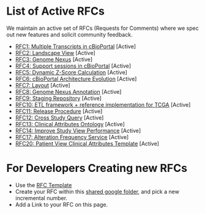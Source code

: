 # List of Active RFCs

We maintain an active set of RFCs (Requests for Comments) where we spec out new features and solicit community feedback.

* [RFC1:  Multiple Transcripts in cBioPortal](https://docs.google.com/document/d/1OwfSNAHHvB7hO2rn5GlYlX-YUQIe0GE7baACstfpoZA/edit) [Active]
* [RFC2:   Landscape View](https://docs.google.com/document/d/1uJ-dgbTW2JzJyzgO885xxdGNgl1nJWTB01ku2kWb7is/edit) [Active]
* [RFC3:  Genome Nexus](https://docs.google.com/document/d/19O7qJIhISA_YPZ3EMx9Vpfo8Pc4C1Q8t8KzbSqW7jic/edit) [Active]
* [RFC4:  Support sessions in cBioPortal](https://docs.google.com/document/d/19Mdwxyrcn30JGgb2JM5vowCoK8oc4qeIp6_LhtyBfw8/edit) [Active]
* [RFC5:  Dynamic Z-Score Calculation](https://docs.google.com/document/d/1yNYDZhrC1qLrjogoS5M6BOW4A313D5u_Or6jhe5pNtc/edit) [Active]
* [RFC6: cBioPortal Architecture Evolution](https://docs.google.com/document/d/1wIUpo0lRpGurb6SG6h1k10HP4MIsvqlEj1d58U3MugQ/edit) [Active]
* [RFC7: Layout](https://docs.google.com/document/d/1D2WDjiEhIS_kMYxuno0MJNvr_m7b1wKKYqe7sB3IIvA/edit) [Active]
* [RFC8: Genome Nexus Annotation](https://docs.google.com/document/d/1yRnN0P52oUknbVcENi6UNLi6-vx5-x8IS9YzgUdwLgM/edit) [Active]
* [RFC9: Staging Repository](https://docs.google.com/document/d/11HSZn2nKO-1V2RgRLZznDFdStE9Qusf-ttoTti9Np5w/edit) [Active]
* [RFC10: ETL framework + reference implementation for TCGA](https://docs.google.com/document/d/1kxkXG-lRDX429eWmtUi5_b76XDxMuv14lNFAfR2vO4g/edit) [Active]
* [RFC11: Release Procedure](https://docs.google.com/document/d/179Slo8_Q2UMjLEvppi5KOQAxBbmJjpDDmHKXi31dIjo/edit) [Active]
* [RFC12: Cross Study Query](https://docs.google.com/document/d/1kHDC7kImduWJzhKz7THO7QKo83e8k0QD4NeYBj8SI0Q/edit) [Active]
* [RFC13: Clinical Attributes Ontology](https://docs.google.com/document/d/17FkD03vxEM39pdDTo8ZN1nehu5yr4cMt-M8v9LMQLyE/edit) [Active]
* [RFC14: Improve Study View Performance](https://docs.google.com/document/d/19xaYBvciCCYjY1j244Dl1wCpiQn6f0r4DzmKajdWE04/edit) [Active]
* [RFC17: Alteration Frequency Service](https://docs.google.com/document/d/1V--MU2-vQMhWhTF1oy-FAOE0hFoT7WXf1ft4mR443U0/edit) [Active]
* [RFC20: Patient View Clinical Attributes Template](https://docs.google.com/document/d/1LcSUT1eCsNtoxCLowX4VEyqnQFaihiN0YgqoOfmMDo0) [Active]

# For Developers Creating new RFCs

* Use the [RFC Template](https://docs.google.com/document/d/1nXi_to7U7qDR41hmrVtIPZBrRS1z4WI4OiT79s6Pc4I/edit)
* Create your RFC within this [shared google folder](https://drive.google.com/drive/folders/0B6z8AlO4d-qMT0Zpd0J4cW5LbHc), and pick a new incremental number.
* Add a Link to your RFC on this page.

